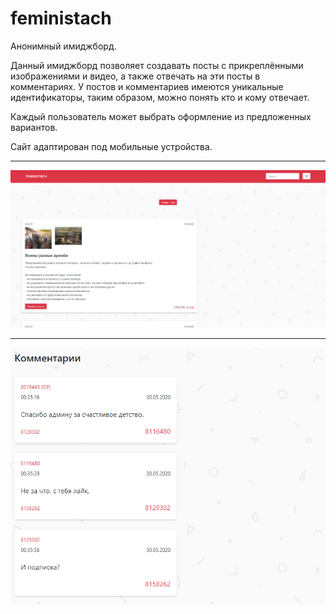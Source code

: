 # feministach

Анонимный имиджборд.

Данный имиджборд позволяет создавать посты с прикреплёнными изображениями и видео, а также отвечать на эти посты в комментариях. У постов и комментариев имеются уникальные идентификаторы, таким образом, можно понять кто и кому отвечает. 

Каждый пользователь может выбрать оформление из предложенных вариантов.

Сайт адаптирован под мобильные устройства.

***
![screenshot](https://github.com/AstR0x/astr0x.github.io/blob/master/screenshots/feministach1.png)

***
![screenshot](https://github.com/AstR0x/astr0x.github.io/blob/master/screenshots/feministach2.png)
